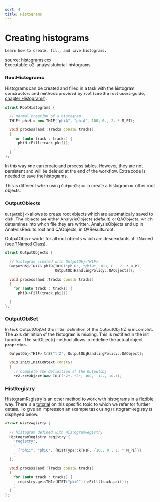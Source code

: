 ```yaml
---
sort: 4
title: Histograms
---
```


# Creating histograms


```goal
Learn how to create, fill, and save histograms.
```

<div style="margin-bottom:5mm">
  source: <a href="https://github.com/AliceO2Group/AliceO2/tree/dev/Analysis/Tutorials/src/histograms.cxx" target="_blank">histograms.cxx</a><br>
  Executable: o2-analysistutorial-histograms
</div>
  
<a name="roothistograms"></a>
### RootHistograms

Histograms can be created and filled in a task with the histogram constructors
and methods provided by root (see the root users-guide, <a
href="https://root.cern.ch/root/htmldoc/guides/users-guide/Histograms.html"
target="_blank">chapter Histograms</a>).

```cpp
struct RootHistograms {
  
  // normal creation of a histogram
  TH1F* phiH = new TH1F("phiA", "phiA", 100, 0., 2. * M_PI);

  void process(aod::Tracks const& tracks)
  {
    for (auto track : tracks) {
      phiH->Fill(track.phi());
    }
  }
};
```

In this way one can create and process tables. However, they are not persistent and will be deleted at the end of the workflow. Extra code is needed to save the histograms.

This is different when using `OutputObj<>` to create a histogram or other root objects.

<a name="outputobjects"></a>
### OutputObjects

`OutputObj<>` allows to create root objects which are automatically saved to disk. The objects are either AnalysisObjects (default) or QAObjects, which determines into which file they are written. AnalysisObjects end up in AnalysisResults.root and QAObjects, in QAResults.root.

OutputObj<> works for all root objects which are descendants of TNamed (see <a
href="https://root.cern.ch/doc/master/classTNamed.html"
target="_blank">TNamed Class</a>).

```cpp
struct OutputObjects {
  
  // histogram created with OutputObj<TH1F>
  OutputObj<TH1F> phiB{TH1F("phiB", "phiB", 100, 0., 2. * M_PI, 
                       OutputObjHandlingPolicy::QAObjects)};

  void process(aod::Tracks const& tracks)
  {
    for (auto track : tracks) {
      phiB->Fill(track.phi());
    }
  }
};
```

<a name="outputobjset"></a>
### OutputObjSet

In task OutputObjSet the initial definition of the OutputObj trZ is incomplet. The axis definition of the histogram is missing. This is rectified in the init function. The setObject() method allows to redefine the actual object properties.

```cpp
  OutputObj<TH1F> trZ{"trZ", OutputObjHandlingPolicy::QAObject};

  void init(InitContext const&)
  {
    // complete the definition of the OutputObj
    trZ.setObject(new TH1F("Z", "Z", 100, -10., 10.));
```

<a name="histregistry"></a>
### HistRegistry

HistogramRegistry is an other method to work with histograms in a flexible way. There is a [tutorial](histogramRegistry.md) on this specific topic to which we refer for further details. To give an impression an example task using HistogramRegistry is displayed below.

```cpp
struct HistRegistry {
  
  // histogram defined with HistogramRegistry
  HistogramRegistry registry {
    "registry",
    {
      {"phiC", "phiC", {HistType::kTH1F, {100, 0., 2. * M_PI}}}
    }
  };

  void process(aod::Tracks const& tracks)
  {
    for (auto track : tracks) {
      registry.get<TH1>(HIST("phiC"))->Fill(track.phi());
    }
  }
};

```
